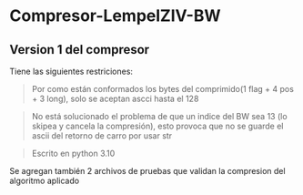 # Compresor-LempelZIV-BW

## Version 1 del compresor

Tiene las siguientes restriciones:
  >Por como están conformados los bytes del comprimido(1 flag + 4 pos + 3 long), solo se aceptan ascci hasta el 128
  
  >No está solucionado el problema de que un indice del BW sea 13 (lo skipea y cancela la compresión), esto provoca que no se guarde el ascii del retorno de carro por usar str
  
  >Escrito en python 3.10
  
Se agregan también 2 archivos de pruebas que validan la compresion del algoritmo aplicado
